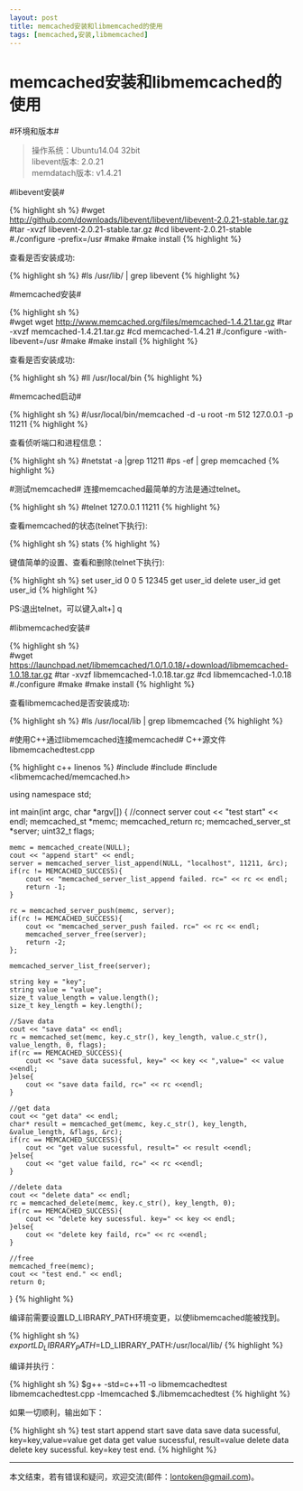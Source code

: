 ```yaml
---
layout: post  
title: memcached安装和libmemcached的使用  
tags: [memcached,安装,libmemcached]  
---
```


memcached安装和libmemcached的使用  
====

#环境和版本#
>    操作系统：Ubuntu14.04 32bit  
>    libevent版本: 2.0.21  
>    memdatach版本: v1.4.21  


#libevent安装#

{% highlight sh %}
#wget http://github.com/downloads/libevent/libevent/libevent-2.0.21-stable.tar.gz
#tar -xvzf libevent-2.0.21-stable.tar.gz
#cd libevent-2.0.21-stable
#./configure -prefix=/usr
#make
#make install
{% highlight %}

<!--more-->

查看是否安装成功:  

{% highlight sh %}
#ls /usr/lib/ | grep  libevent
{% highlight %}


#memcached安装#

{% highlight sh %}  
#wget wget http://www.memcached.org/files/memcached-1.4.21.tar.gz
#tar -xvzf memcached-1.4.21.tar.gz
#cd memcached-1.4.21
#./configure -with-libevent=/usr
#make
#make install
{% highlight %}

查看是否安装成功: 

{% highlight sh %}
#ll /usr/local/bin
{% highlight %}


#memcached启动#

{% highlight sh %}
#/usr/local/bin/memcached -d -u root -m 512 127.0.0.1 -p 11211
{% highlight %}

查看侦听端口和进程信息：  

{% highlight sh %}
#netstat -a |grep 11211
#ps -ef | grep memcached
{% highlight %}


#测试memcached#
连接memcached最简单的方法是通过telnet。  

{% highlight sh %}
#telnet 127.0.0.1 11211
{% highlight %}

查看memcached的状态(telnet下执行):    

{% highlight sh %}
stats
{% highlight %}

键值简单的设置、查看和删除(telnet下执行):  

{% highlight sh %}
set user_id 0 0 5
12345
get user_id
delete user_id
get user_id
{% highlight %}

PS:退出telnet，可以键入alt+] q 


#libmemcached安装#

{% highlight sh %}  
#wget https://launchpad.net/libmemcached/1.0/1.0.18/+download/libmemcached-1.0.18.tar.gz
#tar -xvzf libmemcached-1.0.18.tar.gz
#cd libmemcached-1.0.18
#./configure
#make
#make install
{% highlight %}

查看libmemcached是否安装成功:  

{% highlight sh %}
#ls /usr/local/lib | grep libmemcached
{% highlight %}


#使用C++通过libmemcached连接memcached# 
C++源文件 libmemcachedtest.cpp  

{% highlight c++ linenos %}
#include <iostream>
#include <string>
#include <libmemcached/memcached.h>

using namespace std;

int main(int argc, char *argv[])
{
    //connect server
    cout << "test start" << endl;
    memcached_st *memc;
    memcached_return rc;
    memcached_server_st *server;
    uint32_t  flags;

    memc = memcached_create(NULL);
    cout << "append start" << endl;
    server = memcached_server_list_append(NULL, "localhost", 11211, &rc);
    if(rc != MEMCACHED_SUCCESS){
        cout << "memcached_server_list_append failed. rc=" << rc << endl;
        return -1;
    }

    rc = memcached_server_push(memc, server);
    if(rc != MEMCACHED_SUCCESS){
        cout << "memcached_server_push failed. rc=" << rc << endl;
        memcached_server_free(server);
        return -2;
    };

    memcached_server_list_free(server);

    string key = "key";
    string value = "value";
    size_t value_length = value.length();
    size_t key_length = key.length();

    //Save data
    cout << "save data" << endl;
    rc = memcached_set(memc, key.c_str(), key_length, value.c_str(), value_length, 0, flags);
    if(rc == MEMCACHED_SUCCESS){
        cout << "save data sucessful, key=" << key << ",value=" << value <<endl;
    }else{
        cout << "save data faild, rc=" << rc <<endl;
    }

    //get data
    cout << "get data" << endl;
    char* result = memcached_get(memc, key.c_str(), key_length, &value_length, &flags, &rc);
    if(rc == MEMCACHED_SUCCESS){
        cout << "get value sucessful, result=" << result <<endl;
    }else{
        cout << "get value faild, rc=" << rc <<endl;
    }

    //delete data
    cout << "delete data" << endl;
    rc = memcached_delete(memc, key.c_str(), key_length, 0);
    if(rc == MEMCACHED_SUCCESS){
        cout << "delete key sucessful. key=" << key << endl;
    }else{
        cout << "delete key faild, rc=" << rc <<endl;
    }

    //free
    memcached_free(memc);
    cout << "test end." << endl;
    return 0;
}
{% highlight %}

编译前需要设置LD_LIBRARY_PATH环境变更，以使libmemcached能被找到。 

{% highlight sh %}
$export LD_LIBRARY_PATH=$LD_LIBRARY_PATH:/usr/local/lib/
{% highlight %}
 
编译并执行：

{% highlight sh %} 
$g++ -std=c++11 -o libmemcachedtest libmemcachedtest.cpp -lmemcached
$./libmemcachedtest
{% highlight %} 
 
如果一切顺利，输出如下： 

{% highlight sh %}
test start
append start
save data
save data sucessful, key=key,value=value
get data
get value sucessful, result=value
delete data
delete key sucessful. key=key
test end.
{% highlight %}

-----------------
本文结束，若有错误和疑问，欢迎交流(邮件：lontoken@gmail.com)。  
